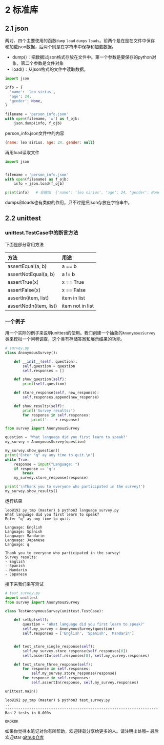 # 2 标准库

## 2.1 json

两对、四个主要使用的函数`dump` `load` `dumps` `loads`。前两个是在是在文件中保存和加载json数据，后两个则是在字符串中保存和加载数据。

- dump()：把数据以json格式存放在文件中。第一个参数是要保存的python对象，第二个参数是文件对象
- load()：从json格式的文件中读取数据。

```python
import json

info = {
  'name': 'leo sirius',
  'age': 24,
  'gender': None,
}

filename = 'person_info.json'
with open(filename, 'w') as f_ojb:
    json.dump(info, f_ojb)
```

person_info.json文件中的内容

```js
{name: leo sirius, age: 24, gender: null}
```

再用load读取文件

```python
import json


filename = 'person_info.json'
with open(filename) as f_ojb:
    info = json.load(f_ojb)

print(info)   # 会输出  {'name': 'leo sirius', 'age': 24, 'gender': None}
```

dumps和loads也有类似的作用，只不过是把json存放在字符串中。

## 2.2 unittest

### unittest.TestCase中的断言方法

下面是部分常用方法

| 方法                      | 用途               |
| :---------------------- | :--------------- |
| assertEqual(a, b)       | a == b           |
| assertNotEqual(a, b)    | a != b           |
| assertTrue(x)           | x == True        |
| assertFalse(x)          | x == False       |
| assertIn(item, list)    | item in list     |
| assertNotIn(item, list) | item not in list |

### 一个例子

用一个实际的例子来说明unittest的使用。我们创建一个抽象的`AnonymousSurvey`类来模拟一个问卷调查，这个类有存储答案和展示结果的功能。

```python
# survey.py
class AnonymousSurvey():

    def __init__(self, question):
        self.question = question
        self.responses = []

    def show_question(self):
        print(self.question)

    def store_response(self, new_response):
        self.responses.append(new_response)

    def show_results(self):
        print('Survey results:')
        for response in self.responses:
            print('- ' + response)
```

```python
from survey import AnonymousSurvey

question = 'What language did you first learn to speak?'
my_survey = AnonymousSurvey(question)

my_survey.show_question()
print('Enter "q" ay any time to quit.\n')
while True:
    response = input("Language: ")
    if response == 'q':
        break
    my_survey.store_response(response)

print('\nThank you to everyone who participated in the survey!')
my_survey.show_results()
```

运行结果

```
leo@192 py_tmp (master) $ python3 language_survey.py 
What language did you first learn to speak?
Enter "q" ay any time to quit.

Language: English
Language: Spanish
Language: Mandarin
Language: Japanese
Language: q

Thank you to everyone who participated in the survey!
Survey results:
- English
- Spanish
- Mandarin
- Japanese
```

接下来我们来写测试

```python
# test_survey.py
import unittest
from survey import AnonymousSurvey

class TestAnonymousSurvey(unittest.TestCase):

    def setUp(self):
        question = 'What language did you first learn to speak?'
        self.my_survey = AnonymousSurvey(question)
        self.responses = ['English', 'Spanish', 'Mandarin']


    def test_store_single_response(self):
        self.my_survey.store_response(self.responses[0])
        self.assertIn(self.responses[0], self.my_survey.responses)

    def test_store_three_response(self):
        for response in self.responses:
            self.my_survey.store_response(response)
        for response in self.responses:
            self.assertIn(response, self.my_survey.responses)

unittest.main()
```

```
leo@192 py_tmp (master) $ python3 test_survey.py 
..
----------------------------------------------------------------------
Ran 2 tests in 0.000s

OKOKOK
```

如果你觉得本笔记对你有所帮助，欢迎转载分享给更多的人。请注明出处哦~
最后欢迎star [github仓库](https://github.com/LeoSirius/notes)

